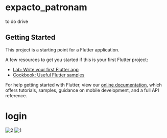 # expacto_patronam

to do drive

## Getting Started

This project is a starting point for a Flutter application.

A few resources to get you started if this is your first Flutter project:

- [Lab: Write your first Flutter app](https://flutter.dev/docs/get-started/codelab)
- [Cookbook: Useful Flutter samples](https://flutter.dev/docs/cookbook)

For help getting started with Flutter, view our
[online documentation](https://flutter.dev/docs), which offers tutorials,
samples, guidance on mobile development, and a full API reference.


login
===============
![2](https://user-images.githubusercontent.com/62558986/202049009-b5699eb1-a564-45ef-96d0-917e2d10a2e3.jpeg)
![1](https://user-images.githubusercontent.com/62558986/202049010-79e4afd3-8a3f-468e-af64-95eae77593c0.jpeg)

